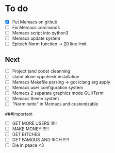 # To do
- [X] Put Memacs on github
- [ ] Fix Memacs commands
- [ ] Memacs script into python3
- [ ] Memacs update system
- [ ] Epitech Norm function -> 20 line limit

## Next
- [ ] Project (and code) cleanning
- [ ] stand alone cppcheck installation
- [ ] Memacs Makefile parsing -> gcc/clang arg apply 
- [ ] Memacs user configuration system
- [ ] Memacs 2 separate graphics mode GUI/Term
- [ ] Memacs theme system
- [ ] "Norminette" in Memacs and customizable

###Important
- [ ] GET MORE USERS !!!!!
- [ ] MAKE MONEY !!!!!
- [ ] GET BITCHES
- [ ] GET FAMOUS AND RICH !!!!!
- [ ] Die in peace <3